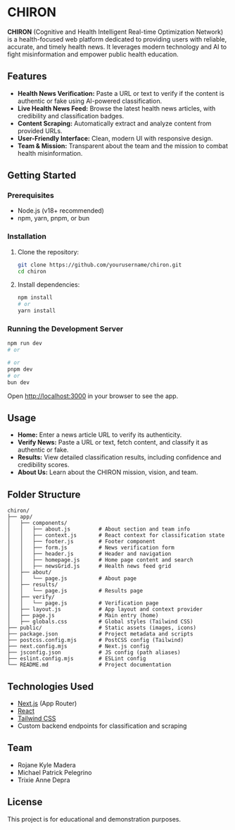 # CHIRON

**CHIRON** (Cognitive and Health Intelligent Real-time Optimization Network) is a health-focused web platform dedicated to providing users with reliable, accurate, and timely health news. It leverages modern technology and AI to fight misinformation and empower public health education.

## Features

- **Health News Verification:** Paste a URL or text to verify if the content is authentic or fake using AI-powered classification.
- **Live Health News Feed:** Browse the latest health news articles, with credibility and classification badges.
- **Content Scraping:** Automatically extract and analyze content from provided URLs.
- **User-Friendly Interface:** Clean, modern UI with responsive design.
- **Team & Mission:** Transparent about the team and the mission to combat health misinformation.

## Getting Started

### Prerequisites

- Node.js (v18+ recommended)
- npm, yarn, pnpm, or bun

### Installation

1. Clone the repository:
	```bash
	git clone https://github.com/yourusername/chiron.git
	cd chiron
	```
2. Install dependencies:
	```bash
	npm install
	# or
	yarn install
	```

### Running the Development Server

```bash
npm run dev
# or

# or
pnpm dev
# or
bun dev
```

Open [http://localhost:3000](http://localhost:3000) in your browser to see the app.

## Usage

- **Home:** Enter a news article URL to verify its authenticity.
- **Verify News:** Paste a URL or text, fetch content, and classify it as authentic or fake.
- **Results:** View detailed classification results, including confidence and credibility scores.
- **About Us:** Learn about the CHIRON mission, vision, and team.

## Folder Structure

```
chiron/
├── app/
│   ├── components/
│   │   ├── about.js         # About section and team info
│   │   ├── context.js       # React context for classification state
│   │   ├── footer.js        # Footer component
│   │   ├── form.js          # News verification form
│   │   ├── header.js        # Header and navigation
│   │   ├── homepage.js      # Home page content and search
│   │   ├── newsGrid.js      # Health news feed grid
│   ├── about/
│   │   └── page.js          # About page
│   ├── results/
│   │   └── page.js          # Results page
│   ├── verify/
│   │   └── page.js          # Verification page
│   ├── layout.js            # App layout and context provider
│   ├── page.js              # Main entry (home)
│   ├── globals.css          # Global styles (Tailwind CSS)
├── public/                  # Static assets (images, icons)
├── package.json             # Project metadata and scripts
├── postcss.config.mjs       # PostCSS config (Tailwind)
├── next.config.mjs          # Next.js config
├── jsconfig.json            # JS config (path aliases)
├── eslint.config.mjs        # ESLint config
└── README.md                # Project documentation
```

## Technologies Used

- [Next.js](https://nextjs.org/) (App Router)
- [React](https://react.dev/)
- [Tailwind CSS](https://tailwindcss.com/)
- Custom backend endpoints for classification and scraping

## Team

- Rojane Kyle Madera
- Michael Patrick Pelegrino
- Trixie Anne Depra

## License

This project is for educational and demonstration purposes.
